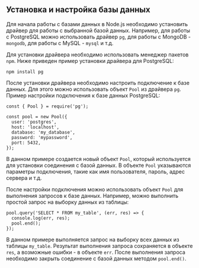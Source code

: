 ## Установка и настройка базы данных

Для начала работы с базами данных в Node.js необходимо установить драйвер для работы с выбранной базой данных. Например, для работы с PostgreSQL можно использовать драйвер `pg`, для работы с MongoDB - `mongodb`, для работы с MySQL - `mysql` и т.д.

Для установки драйвера необходимо использовать менеджер пакетов `npm`. Ниже приведен пример установки драйвера для PostgreSQL:

```
npm install pg

```

После установки драйвера необходимо настроить подключение к базе данных. Для этого можно использовать объект `Pool` из драйвера `pg`. Пример настройки подключения к базе данных PostgreSQL:

```
const { Pool } = require('pg');

const pool = new Pool({
  user: 'postgres',
  host: 'localhost',
  database: 'my_database',
  password: 'mypassword',
  port: 5432,
});

```

В данном примере создается новый объект `Pool`, который используется для установки соединения с базой данных. В объекте `Pool` указываются параметры подключения, такие как имя пользователя, пароль, адрес сервера и т.д.

После настройки подключения можно использовать объект `Pool` для выполнения запросов к базе данных. Например, можно выполнить простой запрос на выборку данных из таблицы:

```
pool.query('SELECT * FROM my_table', (err, res) => {
  console.log(err, res);
  pool.end();
});

```

В данном примере выполняется запрос на выборку всех данных из таблицы `my_table`. Результат выполнения запроса сохраняется в объекте `res`, а возможные ошибки - в объекте `err`. После выполнения запроса необходимо закрыть соединение с базой данных методом `pool.end()`.